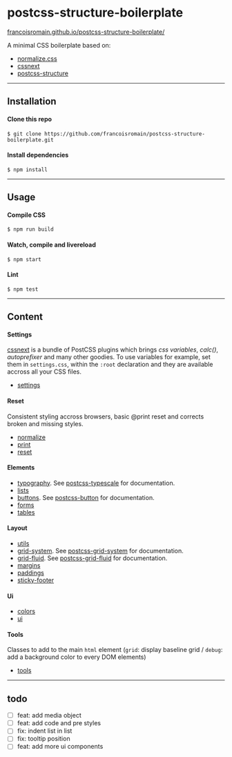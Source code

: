 # postcss-structure-boilerplate

[francoisromain.github.io/postcss-structure-boilerplate/](http://francoisromain.github.io/postcss-structure-boilerplate)

A minimal CSS boilerplate based on:

- [normalize.css](https://necolas.github.io/normalize.css/)
- [cssnext](http://cssnext.io)
- [postcss-structure](http://francoisromain.github.io/postcss-structure)

* * * 

## Installation

#### Clone this repo

    $ git clone https://github.com/francoisromain/postcss-structure-boilerplate.git

#### Install dependencies

    $ npm install

* * * 

## Usage

#### Compile CSS

    $ npm run build

#### Watch, compile and livereload

    $ npm start

#### Lint

    $ npm test

* * * 

## Content

#### Settings

[cssnext](http://cssnext.io) is a bundle of PostCSS plugins which brings _css variables_, _calc()_, _autoprefixer_ and many other goodies. To use variables for example, set them in `settings.css`, within the `:root` declaration and they are available accross all your CSS files. 

- [settings](https://github.com/francoisromain/postcss-structure-boilerplate/blob/gh-pages/src/settings.css)

#### Reset

Consistent styling accross browsers, basic @print reset and corrects broken and missing styles. 

- [normalize](https://github.com/necolas/normalize.css/blob/gh-pages/src/normalize.css)
- [print](https://github.com/francoisromain/postcss-structure-boilerplate/blob/gh-pages/src/print.css)
- [reset](https://github.com/francoisromain/postcss-structure-boilerplate/blob/gh-pages/src/reset.css)

#### Elements

- [typography](https://github.com/francoisromain/postcss-structure-boilerplate/blob/gh-pages/src/typography.css). See [postcss-typescale](https://github.com/francoisromain/postcss-typescale#usage) for documentation.
- [lists](https://github.com/francoisromain/postcss-structure-boilerplate/blob/gh-pages/src/lists.css)
- [buttons](https://github.com/francoisromain/postcss-structure-boilerplate/blob/gh-pages/src/buttons.css). See [postcss-button](https://github.com/francoisromain/postcss-button#usage) for documentation.
- [forms](https://github.com/francoisromain/postcss-structure-boilerplate/blob/gh-pages/src/forms.css)
- [tables](https://github.com/francoisromain/postcss-structure-boilerplate/blob/gh-pages/src/tables.css)

#### Layout

- [utils](https://github.com/francoisromain/postcss-structure-boilerplate/blob/gh-pages/src/utils.css)
- [grid-system](https://github.com/francoisromain/postcss-structure-boilerplate/blob/gh-pages/src/grid-postcss-structure). See [postcss-grid-system](https://github.com/francoisromain/postcss-grid-system#usage) for documentation.
- [grid-fluid](https://github.com/francoisromain/postcss-structure-boilerplate/blob/gh-pages/src/grid-fluid.css). See [postcss-grid-fluid](https://github.com/francoisromain/postcss-grid-fluid#usage) for documentation.
- [margins](https://github.com/francoisromain/postcss-structure-boilerplate/blob/gh-pages/src/margins.css)
- [paddings](https://github.com/francoisromain/postcss-structure-boilerplate/blob/gh-pages/src/paddings.css)
- [sticky-footer](https://github.com/francoisromain/postcss-structure-boilerplate/blob/gh-pages/src/sticky-footer.css)

#### Ui

- [colors](https://github.com/francoisromain/postcss-structure-boilerplate/blob/gh-pages/src/colors.css)
- [ui](https://github.com/francoisromain/postcss-structure-boilerplate/blob/gh-pages/src/ui.css)

#### Tools

Classes to add to the main `html` element (`grid`: display baseline grid / `debug`: add a background color to every DOM elements)

- [tools](https://github.com/francoisromain/postcss-structure-boilerplate/blob/gh-pages/src/tools.css)

* * * 

## todo

- [ ] feat: add media object
- [ ] feat: add code and pre styles
- [ ] fix: indent list in list
- [ ] fix: tooltip position
- [ ] feat: add more ui components